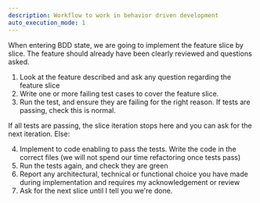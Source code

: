 ```yaml
---
description: Workflow to work in behavior driven development
auto_execution_mode: 1
---
```


When entering BDD state, we are going to implement the feature slice by slice. The feature should already have been clearly reviewed and questions asked.

1. Look at the feature described and ask any question regarding the feature slice
2. Write one or more failing test cases to cover the feature slice. 
3. Run the test, and ensure they are failing for the right reason. If tests are passing, check this is normal.

If all tests are passing, the slice iteration stops here and you can ask for the next iteration. Else:

4. Implement to code enabling to pass the tests. Write the code in the correct files (we will not spend our time refactoring once tests pass)
5. Run the tests again, and check they are green
6. Report any architectural, technical or functional choice you have made during implementation and requires my acknowledgement or review
7. Ask for the next slice until I tell you we're done.